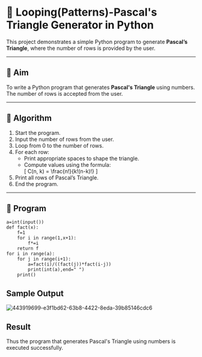 # 🔺 Looping(Patterns)-Pascal's Triangle Generator in Python

This project demonstrates a simple Python program to generate **Pascal’s Triangle**, where the number of rows is provided by the user.

---

## 🎯 Aim

To write a Python program that generates **Pascal's Triangle** using numbers. The number of rows is accepted from the user.

---

## 🧠 Algorithm

1. Start the program.
2. Input the number of rows from the user.
3. Loop from 0 to the number of rows.
4. For each row:
   - Print appropriate spaces to shape the triangle.
   - Compute values using the formula:  
     \[
     C(n, k) = \frac{n!}{k!(n-k)!}
     \]
5. Print all rows of Pascal’s Triangle.
6. End the program.

---

## 🧪 Program
```
a=int(input())
def fact(x):
    f=1
    for i in range(1,x+1):
        f*=i
    return f
for i in range(a):
    for j in range(i+1):
        a=fact(i)/((fact(j))*fact(i-j))
        print(int(a),end=" ")
    print()
```
## Sample Output
![443919699-e3f1bd62-63b8-4422-8eda-39b85146cdc6](https://github.com/user-attachments/assets/d74d6bef-fe33-48f8-8e55-c2f4ace8092a)

## Result
Thus the program that generates Pascal's Triangle using numbers is executed successfully.

